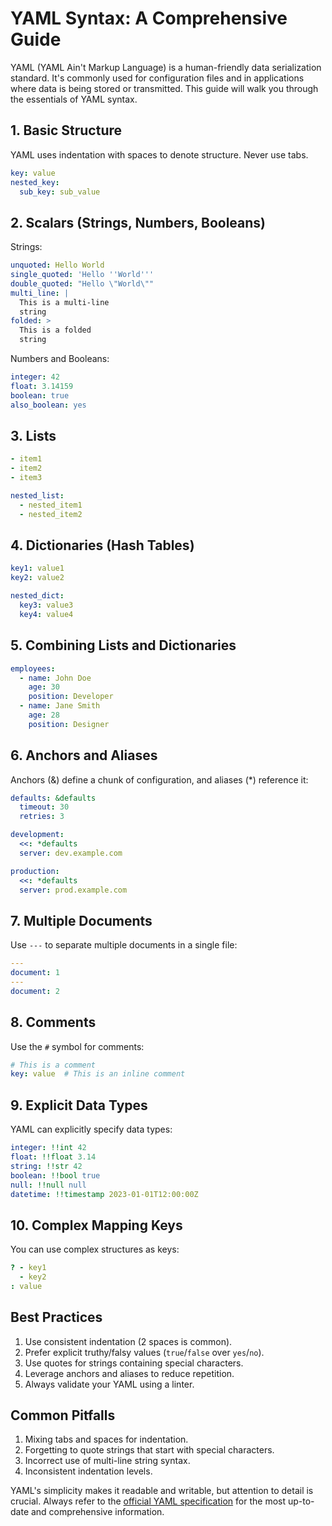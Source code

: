 # YAML Syntax: A Comprehensive Guide

YAML (YAML Ain't Markup Language) is a human-friendly data serialization standard. It's commonly used for configuration files and in applications where data is being stored or transmitted. This guide will walk you through the essentials of YAML syntax.

## 1. Basic Structure

YAML uses indentation with spaces to denote structure. Never use tabs.

```yaml
key: value
nested_key:
  sub_key: sub_value
```

## 2. Scalars (Strings, Numbers, Booleans)

Strings:
```yaml
unquoted: Hello World
single_quoted: 'Hello ''World'''
double_quoted: "Hello \"World\""
multi_line: |
  This is a multi-line
  string
folded: >
  This is a folded
  string
```

Numbers and Booleans:
```yaml
integer: 42
float: 3.14159
boolean: true
also_boolean: yes
```

## 3. Lists

```yaml
- item1
- item2
- item3

nested_list:
  - nested_item1
  - nested_item2
```

## 4. Dictionaries (Hash Tables)

```yaml
key1: value1
key2: value2

nested_dict:
  key3: value3
  key4: value4
```

## 5. Combining Lists and Dictionaries

```yaml
employees:
  - name: John Doe
    age: 30
    position: Developer
  - name: Jane Smith
    age: 28
    position: Designer
```

## 6. Anchors and Aliases

Anchors (&) define a chunk of configuration, and aliases (*) reference it:

```yaml
defaults: &defaults
  timeout: 30
  retries: 3

development:
  <<: *defaults
  server: dev.example.com

production:
  <<: *defaults
  server: prod.example.com
```

## 7. Multiple Documents

Use `---` to separate multiple documents in a single file:

```yaml
---
document: 1
---
document: 2
```

## 8. Comments

Use the `#` symbol for comments:

```yaml
# This is a comment
key: value  # This is an inline comment
```

## 9. Explicit Data Types

YAML can explicitly specify data types:

```yaml
integer: !!int 42
float: !!float 3.14
string: !!str 42
boolean: !!bool true
null: !!null null
datetime: !!timestamp 2023-01-01T12:00:00Z
```

## 10. Complex Mapping Keys

You can use complex structures as keys:

```yaml
? - key1
  - key2
: value
```

## Best Practices

1. Use consistent indentation (2 spaces is common).
2. Prefer explicit truthy/falsy values (`true`/`false` over `yes`/`no`).
3. Use quotes for strings containing special characters.
4. Leverage anchors and aliases to reduce repetition.
5. Always validate your YAML using a linter.

## Common Pitfalls

1. Mixing tabs and spaces for indentation.
2. Forgetting to quote strings that start with special characters.
3. Incorrect use of multi-line string syntax.
4. Inconsistent indentation levels.

YAML's simplicity makes it readable and writable, but attention to detail is crucial. Always refer to the [official YAML specification](https://yaml.org/spec/1.2.2/) for the most up-to-date and comprehensive information.
